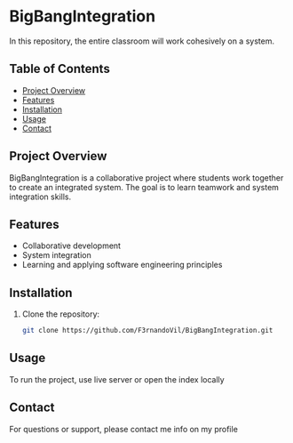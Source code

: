 # BigBangIntegration

In this repository, the entire classroom will work cohesively on a system.

## Table of Contents

- [Project Overview](#project-overview)
- [Features](#features)
- [Installation](#installation)
- [Usage](#usage)
- [Contact](#contact)


## Project Overview

BigBangIntegration is a collaborative project where students work together to create an integrated system. The goal is to learn teamwork and system integration skills.

## Features

- Collaborative development
- System integration
- Learning and applying software engineering principles

## Installation

1. Clone the repository:
   ```bash
   git clone https://github.com/F3rnandoVil/BigBangIntegration.git
   ```
## Usage

To run the project, use live server or open the index locally

## Contact

For questions or support, please contact me info on my profile

